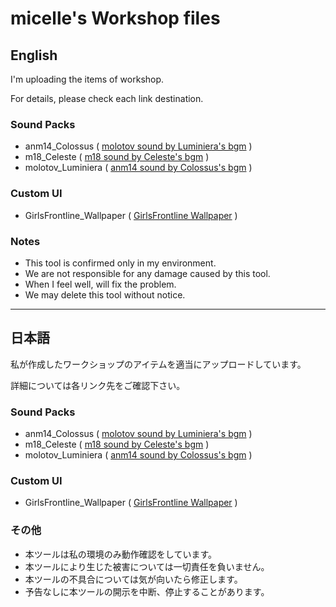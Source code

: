 # micelle's Workshop files

## English
I'm uploading the items of workshop.

For details, please check each link destination.


### Sound Packs
- anm14_Colossus ( [molotov sound by Luminiera's bgm](http://steamcommunity.com/sharedfiles/filedetails/?id=1080015817) )
- m18_Celeste ( [m18 sound by Celeste's bgm](http://steamcommunity.com/sharedfiles/filedetails/?id=1080014991) )
- molotov_Luminiera ( [anm14 sound by Colossus's bgm](http://steamcommunity.com/sharedfiles/filedetails/?id=1080013074) )


### Custom UI
- GirlsFrontline_Wallpaper ( [GirlsFrontline Wallpaper](http://steamcommunity.com/sharedfiles/filedetails/?id=1076755508) )


### Notes
- This tool is confirmed only in my environment.
- We are not responsible for any damage caused by this tool.
- When I feel well, will fix the problem.
- We may delete this tool without notice.


--------------------------------------------------------
## 日本語
私が作成したワークショップのアイテムを適当にアップロードしています。

詳細については各リンク先をご確認下さい。


### Sound Packs
- anm14_Colossus ( [molotov sound by Luminiera's bgm](http://steamcommunity.com/sharedfiles/filedetails/?id=1080015817) )
- m18_Celeste ( [m18 sound by Celeste's bgm](http://steamcommunity.com/sharedfiles/filedetails/?id=1080014991) )
- molotov_Luminiera ( [anm14 sound by Colossus's bgm](http://steamcommunity.com/sharedfiles/filedetails/?id=1080013074) )


### Custom UI
- GirlsFrontline_Wallpaper ( [GirlsFrontline Wallpaper](http://steamcommunity.com/sharedfiles/filedetails/?id=1076755508) )


### その他
- 本ツールは私の環境のみ動作確認をしています。
- 本ツールにより生じた被害については一切責任を負いません。
- 本ツールの不具合については気が向いたら修正します。
- 予告なしに本ツールの開示を中断、停止することがあります。
